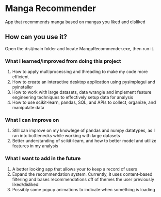 # Manga Recommender
 
App that recommends manga based on mangas you liked and disliked

## How can you use it?

Open the dist/main folder and locate MangaRecommender.exe, then run it.

### What I learned/improved from doing this project

1. How to apply multiprocessing and threading to make my code more efficient
2. How to create an interactive desktop application using pysimplegui and pyinstaller 
3. How to work with large datasets, data wrangle and implement feature engineering techniques to effectively setup data for analysis
4. How to use scikit-learn, pandas, SQL, and APIs to collect, organize, and manipulate data

### What I can improve on 

1. Still can improve on my knowlege of pandas and numpy datatypes, as I ran into bottlenecks while working with large datasets
2. Better understanding of scikit-learn, and how to better model and utilize features in my analysis

### What I want to add in the future

1. A better looking app that allows your to keep a record of users
2. Expand the recommendation system. Currently, it uses content-based filtering and bases recommendations off of themes the user previously liked/disliked 
3. Possibly some popup animations to indicate when something is loading


